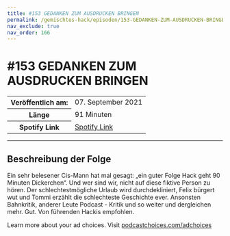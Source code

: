```yaml
---
title: #153 GEDANKEN ZUM AUSDRUCKEN BRINGEN
permalink: /gemischtes-hack/episoden/153-GEDANKEN-ZUM-AUSDRUCKEN-BRINGEN
nav_exclude: true
nav_order: 166
---
```


# #153 GEDANKEN ZUM AUSDRUCKEN BRINGEN
<table class="resp-table dcf-table dcf-table-responsive dcf-table-bordered dcf-table-striped dcf-w-100%">
                    <tbody>
                        <tr>
                            <th scope="row">Veröffentlich am:</th>
                            <td data-label="Veröffentlich am:">07. September 2021</td>
                        </tr>
                        <tr>
                            <th scope="row">Länge </th>
                            <td data-label="Länge ">91 Minuten</td>
                        </tr><tr>
                                <th scope="row">Spotify Link</th>
                                <td data-label="Spotify Link"><a href="https://open.spotify.com/episode/69R8mhlGe45qgxdbIKPoVf">Spotify Link</a></td>
                            </tr></tbody>
                </table>

***

## Beschreibung der Folge

<div>
<p>Ein sehr belesener Cis-Mann hat mal gesagt: „ein guter Folge Hack geht 90 Minuten Dickerchen“. Und wer sind wir, nicht auf diese fiktive Person zu hören. Der schlechtestmögliche Urlaub wird durchdekliniert, Felix bürgert wut und Tommi erzählt die schlechteste Geschichte ever. Ansonsten Bahnkritik, anderer Leute Podcast - Kritik und so weiter und dergleichen mehr. Gut. Von führenden Hackis empfohlen.</p><p> </p><p>Learn more about your ad choices. Visit <a href="https://podcastchoices.com/adchoices">podcastchoices.com/adchoices</a></p>  
</div>

